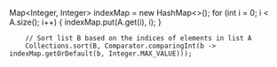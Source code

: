 
 Map<Integer, Integer> indexMap = new HashMap<>();
        for (int i = 0; i < A.size(); i++) {
            indexMap.put(A.get(i), i);
        }

        // Sort list B based on the indices of elements in list A
        Collections.sort(B, Comparator.comparingInt(b -> indexMap.getOrDefault(b, Integer.MAX_VALUE)));
